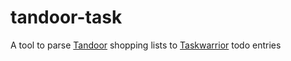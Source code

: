 # tandoor-task

A tool to parse [Tandoor](https://docs.tandoor.dev/) shopping lists to
[Taskwarrior](https://taskwarrior.org/) todo entries
